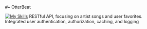 #•	OtterBeat  

[![My Skills](https://skillicons.dev/icons?i=js,nodejs,express,mongodb&theme=light)](https://skillicons.dev)
RESTful API, focusing on artist songs and user favorites. Integrated user authentication, authorization, caching, and logging 
 
 
